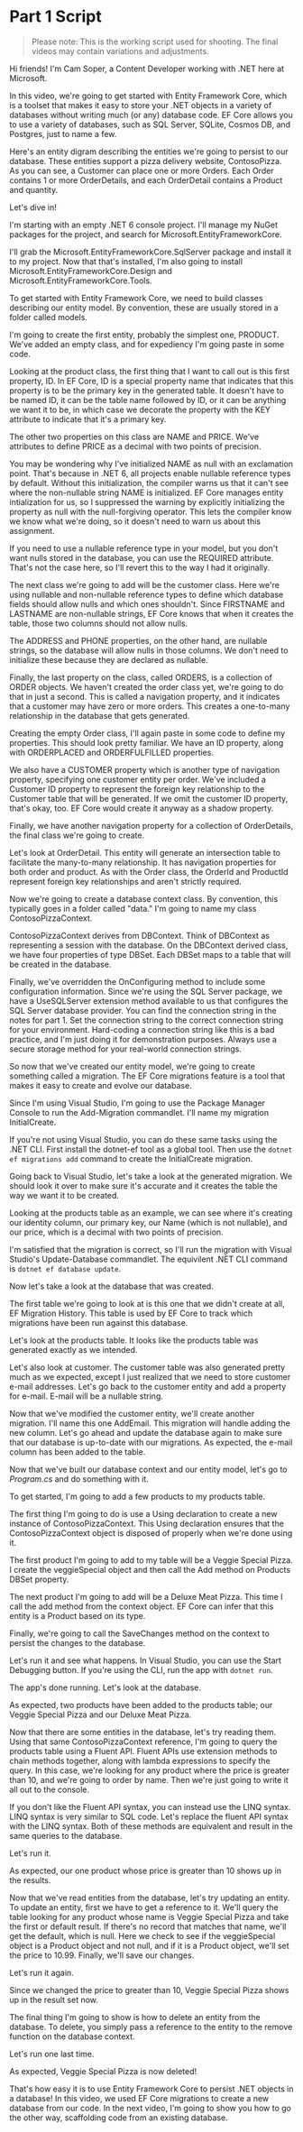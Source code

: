 # Part 1 Script

> Please note: This is the working script used for shooting. The final videos may contain variations and adjustments.

Hi friends! I'm Cam Soper, a Content Developer working with .NET here at Microsoft.

In this video, we're going to get started with Entity Framework Core, which is a toolset that makes it easy to store your .NET objects in a variety of databases without writing much (or any) database code. EF Core allows you to use a variety of databases, such as SQL Server, SQLite, Cosmos DB, and Postgres, just to name a few.

Here's an entity digram describing the entities we're going to persist to our database. These entities support a pizza delivery website, ContosoPizza. As you can see, a Customer can place one or more Orders. Each Order contains 1 or more OrderDetails, and each OrderDetail contains a Product and quantity.

Let's dive in!

I'm starting with an empty .NET 6 console project. I'll manage my NuGet packages for the project, and search for Microsoft.EntityFrameworkCore.

I'll grab the Microsoft.EntityFrameworkCore.SqlServer package and install it to my project. Now that that's installed, I'm also going to install Microsoft.EntityFrameworkCore.Design and Microsoft.EntityFrameworkCore.Tools.

To get started with Entity Framework Core, we need to build classes describing our entity model. By convention, these are usually stored in a folder called models.

I'm going to create the first entity, probably the simplest one, PRODUCT. We've added an empty class, and for expediency I'm going paste in some code.

Looking at the product class, the first thing that I want to call out is this first property, ID. In EF Core, ID is a special property name that indicates that this property is to be the primary key in the generated table. It doesn't have to be named ID, it can be the table name followed by ID, or it can be anything we want it to be, in which case we decorate the property with the KEY attribute to indicate that it's a primary key.

The other two properties on this class are NAME and PRICE. We've attributes to define PRICE as a decimal with two points of precision. 

You may be wondering why I've initialized NAME as null with an exclamation point. That's because in .NET 6, all projects enable nullable reference types by default. Without this initialization, the compiler warns us that it can't see where the non-nullable string NAME is initialized. EF Core manages entity intialization for us, so I suppressed the warning by explicitly initializing the property as null with the null-forgiving operator. This lets the compiler know we know what we're doing, so it doesn't need to warn us about this assignment.

If you need to use a nullable reference type in your model, but you don't want nulls stored in the database, you can use the REQUIRED attribute. That's not the case here, so I'll revert this to the way I had it originally.

The next class we're going to add will be the customer class. Here we're using nullable and non-nullable reference types to define which database fields should allow nulls and which ones shouldn't. Since FIRSTNAME and LASTNAME are non-nullable strings, EF Core knows that when it creates the table, those two columns should not allow nulls.

The ADDRESS and PHONE properties, on the other hand, are nullable strings, so the database will allow nulls in those columns. We don't need to initialize these because they are declared as nullable.

Finally, the last property on the class, called ORDERS, is a collection of ORDER objects. We haven't created the order class yet, we're going to do that in just a second. This is called a navigation property, and it indicates that a customer may have zero or more orders. This creates a one-to-many relationship in the database that gets generated.

Creating the empty Order class, I'll again paste in some code to define my properties. This should look pretty familiar. We have an ID property, along with ORDERPLACED and ORDERFULFILLED properties.

We also have a CUSTOMER property which is another type of navigation property, specifying one customer entity per order. We've included a Customer ID property to represent the foreign key relationship to the Customer table that will be generated. If we omit the customer ID property, that's okay, too. EF Core would create it anyway as a shadow property.

Finally, we have another navigation property for a collection of OrderDetails, the final class we're going to create.

Let's look at OrderDetail. This entity will generate an intersection table to facilitate the many-to-many relationship. It has navigation properties for both order and product. As with the Order class, the OrderId and ProductId represent foreign key relationships and aren't strictly required.

Now we're going to create a database context class. By convention, this typically goes in a folder called "data." I'm going to name my class ContosoPizzaContext.

ContosoPizzaContext derives from DBContext. Think of DBContext as representing a session with the database. On the DBContext derived class, we have four properties of type DBSet. Each DBSet maps to a table that will be created in the database.

Finally, we've overridden the OnConfiguring method to include some configuration information. Since we're using the SQL Server package, we have a UseSQLServer extension method available to us that configures the SQL Server database provider. You can find the connection string in the notes for part 1. Set the connection string to the correct connection string for your environment. Hard-coding a connection string like this is a bad practice, and I'm just doing it for demonstration purposes. Always use a secure storage method for your real-world connection strings.

So now that we've created our entity model, we're going to create something called a migration. The EF Core migrations feature is a tool that makes it easy to create and evolve our database.

Since I'm using Visual Studio, I'm going to use the Package Manager Console to run the Add-Migration commandlet. I'll name my migration InitialCreate.

If you're not using Visual Studio, you can do these same tasks using the .NET CLI. First install the dotnet-ef tool as a global tool. Then use the `dotnet ef migrations add` command to create the InitialCreate migration.

Going back to Visual Studio, let's take a look at the generated migration. We should look it over to make sure it's accurate and  it creates the table the way we want it to be created.

Looking at the products table as an example, we can see where it's creating our identity column, our primary key, our Name (which is not nullable), and our price, which is a decimal with two points of precision.

I'm satisfied that the migration is correct, so I'll run the migration with Visual Studio's Update-Database commandlet. The equivilent .NET CLI command is `dotnet ef database update`.

Now let's take a look at the database that was created.

The first table we're going to look at is this one that we didn't create at all, EF Migration History. This table is used by EF Core to track which migrations have been run against this database.

Let's look at the products table. It looks like the products table was generated exactly as we intended.

Let's also look at customer. The customer table was also generated pretty much as we expected, except I just realized that we need to store customer e-mail addresses. Let's go back to the customer entity and add a property for e-mail. E-mail will be a nullable string. 

Now that we've modified the customer entity, we'll create another migration. I'll name this one AddEmail. This migration will handle adding the new column. Let's go ahead and update the database again to make sure that our database is up-to-date with our migrations. As expected, the e-mail column has been added to the table.

Now that we've built our database context and our entity model, let's go to *Program.cs* and do something with it.

To get started, I'm going to add a few products to my products table.

The first thing I'm going to do is use a Using declaration to create a new instance of ContosoPizzaContext. This Using declaration ensures that the ContosoPizzaContext object is disposed of properly when we're done using it.

The first product I'm going to add to my table will be a Veggie Special Pizza. I create the veggieSpecial object and then call the Add method on Products DBSet property.

The next product I'm going to add will be a Deluxe Meat Pizza. This time I call the add method from the context object. EF Core can infer that this entity is a Product based on its type.

Finally, we're going to call the SaveChanges method on the context to persist the changes to the database.

Let's run it and see what happens. In Visual Studio, you can use the Start Debugging button. If you're using the CLI, run the app with `dotnet run`.

The app's done running. Let's look at the database.

As expected, two products have been added to the products table; our Veggie Special Pizza and our Deluxe Meat Pizza. 

Now that there are some entities in the database, let's try reading them. Using that same ContosoPizzaContext reference, I'm going to query the products table using a Fluent API. Fluent APIs use extension methods to chain methods together, along with lambda expressions to specify the query. In this case, we're looking for any product where the price is greater than 10, and we're going to order by name. Then we're just going to write it all out to the console.

If you don't like the Fluent API syntax, you can instead use the LINQ syntax. LINQ syntax is very similar to SQL code. Let's replace the fluent API syntax with the LINQ syntax. Both of these methods are equivalent and result in the same queries to the database.

Let's run it.

As expected, our one product whose price is greater than 10 shows up in the results.

Now that we've read entities from the database, let's try updating an entity. To update an entity, first we have to get a reference to it. We'll query the table looking for any product whose name is Veggie Special Pizza and take the first or default result. If there's no record that matches that name, we'll get the default, which is null. Here we check to see if the veggieSpecial object is a Product object and not null, and if it is a Product object, we'll set the price to 10.99. Finally, we'll save our changes.

Let's run it again.

Since we changed the price to greater than 10, Veggie Special Pizza shows up in the result set now.

The final thing I'm going to show is how to delete an entity from the database. To delete, you simply pass a reference to the entity to the remove function on the database context.

Let's run one last time.

As expected, Veggie Special Pizza is now deleted!

That's how easy it is to use Entity Framework Core to persist .NET objects in a database! In this video, we used EF Core migrations to create a new database from our code. In the next video, I'm going to show you how to go the other way, scaffolding code from an existing database.
